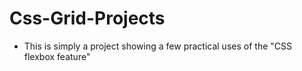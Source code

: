 # Css-Grid-Projects
* This is simply a project showing a few practical uses of the "CSS flexbox feature"
